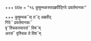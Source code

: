 +++
title = "१६ कुषुम्भकस्तदब्रवीद्गिरेः प्रवर्तमानकः"

+++
कुषुम्भक᳓स् त᳓द् अब्रवीद्  
गिरेः᳓ प्रवर्तमानकः᳓  
वृ᳓श्चिकस्यारसं᳓ विष᳓म्  
अरसं᳓ वृश्चिक ते विष᳓म्